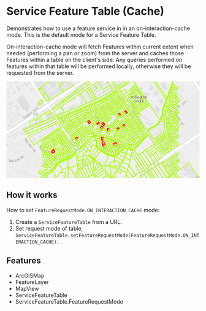 <h1>Service Feature Table (Cache)</h1>

<p>Demonstrates how to use a feature service in in an on-interaction-cache mode. This is the default mode for a Service Feature Table.</p>

<p>On-interaction-cache mode will fetch Features within current extent when needed (performing a pan or zoom) from the server and caches those Features within a table on the client's side. Any queries performed on features within that table will be performed locally, otherwise they will be requested from the server.</p>

<p><img src="ServiceFeatureTableCache.png"/></p>

<h2>How it works</h2>

<p>How to set <code>FeatureRequestMode.ON_INTERACTION_CACHE</code> mode:</p>

<ol>
    <li>Create a <code>ServiceFeatureTable</code> from a URL.</li>
    <li>Set request mode of table, <code>ServiceFeatureTable.setFeatureRequestMode(FeatureRequestMode.ON_INTERACTION_CACHE)</code>.</li>
</ol>

<h2>Features</h2>

<ul>
    <li>ArcGISMap</li>
    <li>FeatureLayer</li>
    <li>MapView</li>
    <li>ServiceFeatureTable</li>
    <li>ServiceFeatureTable.FeatureRequestMode</li>
</ul>
